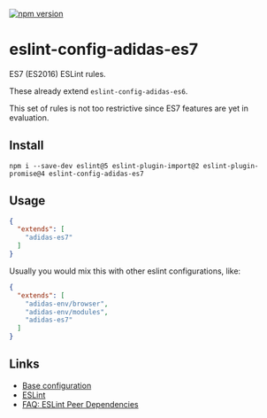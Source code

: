 [![npm version](https://badge.fury.io/js/eslint-config-adidas-es7.svg)](https://npmjs.com/package/eslint-config-adidas-es7)

# eslint-config-adidas-es7

ES7 (ES2016) ESLint rules.

These already extend `eslint-config-adidas-es6`.

This set of rules is not too restrictive since ES7 features are yet in evaluation.

## Install

```
npm i --save-dev eslint@5 eslint-plugin-import@2 eslint-plugin-promise@4 eslint-config-adidas-es7
```

## Usage

```json
{
  "extends": [
    "adidas-es7"
  ]
}
```

Usually you would mix this with other eslint configurations, like:

```json
{
  "extends": [
    "adidas-env/browser",
    "adidas-env/modules",
    "adidas-es7"
  ]
}
```

## Links

- [Base configuration](https://tools.adidas-group.com/bitbucket/projects/BWRNPM/repos/pea-linter-configs/browse/packages/eslint-config-es5)
- [ESLint](https://eslint.org/)
- [FAQ: ESLint Peer Dependencies](../../CHANGELOG.md#ESLint-Peer-Dependencies)
